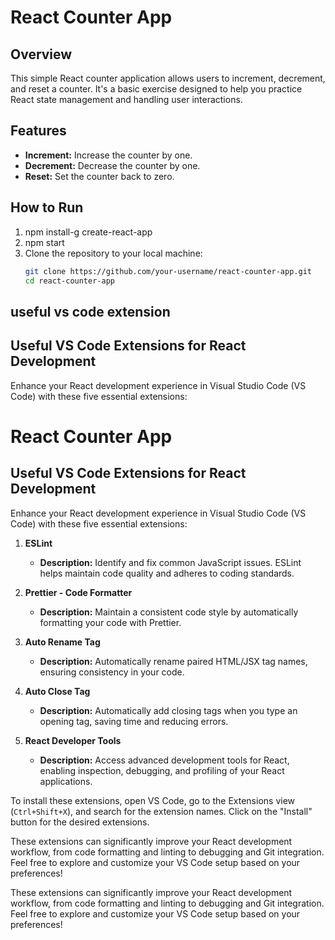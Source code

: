 # React Counter App

## Overview
This simple React counter application allows users to increment, decrement, and reset a counter. It's a basic exercise designed to help you practice React state management and handling user interactions.

## Features
- **Increment:** Increase the counter by one.
- **Decrement:** Decrease the counter by one.
- **Reset:** Set the counter back to zero.

## How to Run
1. npm install-g create-react-app
2. npm start
3. Clone the repository to your local machine:
   ```bash
   git clone https://github.com/your-username/react-counter-app.git
   cd react-counter-app
## useful vs code extension 

## Useful VS Code Extensions for React Development

Enhance your React development experience in Visual Studio Code (VS Code) with these five essential extensions:
# React Counter App

## Useful VS Code Extensions for React Development

Enhance your React development experience in Visual Studio Code (VS Code) with these five essential extensions:

1. **ESLint**
   - **Description:** Identify and fix common JavaScript issues. ESLint helps maintain code quality and adheres to coding standards.

2. **Prettier - Code Formatter**
   - **Description:** Maintain a consistent code style by automatically formatting your code with Prettier.

3. **Auto Rename Tag**
   - **Description:** Automatically rename paired HTML/JSX tag names, ensuring consistency in your code.

4. **Auto Close Tag**
   - **Description:** Automatically add closing tags when you type an opening tag, saving time and reducing errors.

5. **React Developer Tools**
   - **Description:** Access advanced development tools for React, enabling inspection, debugging, and profiling of your React applications.

To install these extensions, open VS Code, go to the Extensions view (`Ctrl+Shift+X`), and search for the extension names. Click on the "Install" button for the desired extensions.

These extensions can significantly improve your React development workflow, from code formatting and linting to debugging and Git integration. Feel free to explore and customize your VS Code setup based on your preferences!


These extensions can significantly improve your React development workflow, from code formatting and linting to debugging and Git integration. Feel free to explore and customize your VS Code setup based on your preferences!
